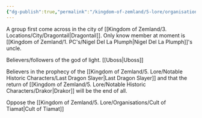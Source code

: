 ```yaml
---
{"dg-publish":true,"permalink":"/kingdom-of-zemland/5-lore/organisations/light-followers/"}
---
```


A group first come across in the city of [[Kingdom of Zemland/3. Locations/City/Dragontail\|Dragontail]].  Only know member at moment is [[Kingdom of Zemland/1. PC's/Nigel Del La Plumph\|Nigel Del La Plumph]]'s uncle.

Believers/followers of the god of light. [[Uboss\|Uboss]] 

Believers in the prophecy of the [[Kingdom of Zemland/5. Lore/Notable Historic Characters/Last Dragon Slayer\|Last Dragon Slayer]] and that the return of [[Kingdom of Zemland/5. Lore/Notable Historic Characters/Drakor\|Drakor]] will be the end of all.

Oppose the [[Kingdom of Zemland/5. Lore/Organisations/Cult of Tiamat\|Cult of Tiamat]] 